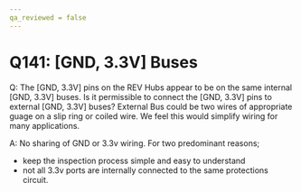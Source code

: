 ```yaml
---
qa_reviewed = false
---
```


# Q141: [GND, 3.3V] Buses

Q: The [GND, 3.3V] pins on the REV Hubs appear to be on the same internal [GND, 3.3V] buses.  Is it permissible to connect the [GND, 3.3V] pins to external [GND, 3.3V] buses?  External Bus could be two wires of appropriate guage on a slip ring or coiled wire.  We feel this would simplify wiring for many applications.

A: No sharing of GND or 3.3v wiring. For two predominant reasons;
- keep the inspection process simple and easy to understand
- not all 3.3v ports are internally connected to the same protections circuit.